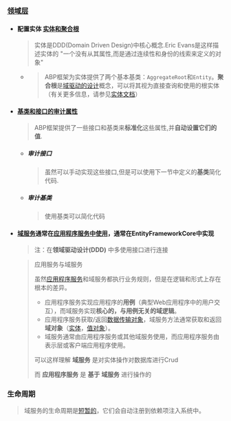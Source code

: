 ### [领域层](https://docs.abp.io/en/abp/latest/Tutorials/Part-6?UI=MVC&DB=EF)

- #### 配置实体   [实体和聚合根](https://docs.abp.io/zh-Hans/abp/latest/Entities)

  > 实体是DDD(Domain Driven Design)中核心概念.Eric Evans是这样描述实体的 "一个没有从其属性,而是通过连续性和身份的线索来定义的对象"

  - > ABP框架为实体提供了两个基本基类：`AggregateRoot`和`Entity`。**聚合根**是[域驱动的设计](https://docs.abp.io/en/abp/latest/Domain-Driven-Design)概念，可以将其视为直接查询和使用的根实体（有关更多信息，请参见[实体文档](https://docs.abp.io/en/abp/latest/Entities)）
    >
    > 

  

- #### [基类和接口的审计属性](https://docs.abp.io/zh-Hans/abp/latest/Entities#%E5%9F%BA%E7%B1%BB%E5%92%8C%E6%8E%A5%E5%8F%A3%E7%9A%84%E5%AE%A1%E8%AE%A1%E5%B1%9E%E6%80%A7)

  > ABP框架提供了一些接口和基类来**标准化**这些属性,并**自动设置它们的值**.

  - ##### 审计接口

    > 虽然可以手动实现这些接口,但是可以使用下一节中定义的**基类**简化代码.

  - #####  审计基类

    > 使用基类可以简化代码

- #### [域服务](https://docs.abp.io/en/abp/latest/Domain-Services)通常在[应用程序服务中使用](https://docs.abp.io/en/abp/latest/Application-Services)，通常在EntityFrameworkCore中实现

  > 注：在**领域驱动设计(DDD)** 中多使用接口进行连接

  >  应用服务与域服务
  >
  > 虽然[应用程序服务](https://docs.abp.io/en/abp/latest/Application-Services)和域服务都执行业务规则，但是在逻辑和形式上存在根本的差异。
  >
  > - 应用程序服务实现应用程序的**用例**（典型Web应用程序中的用户交互），而域服务实现**核心的，与用例无关的域逻辑**。
  > - 应用程序服务获取/返回[数据传输对象](https://docs.abp.io/en/abp/latest/Data-Transfer-Objects)，域服务方法通常获取和返回**域对象**（[实体](https://docs.abp.io/en/abp/latest/Entities)，[值对象](https://docs.abp.io/en/abp/latest/Value-Objects)）。
  > - 域服务通常由应用程序服务或其他域服务使用，而应用程序服务由表示层或客户端应用程序使用。
  >
  > 可以这样理解  **域服务** 是对实体操作对数据库进行Crud
  >
  > 而 **应用程序服务**  是   **基于**    **域服务** 进行操作的

### 生命周期

> 域服务的生命周期是[短暂的](https://docs.abp.io/en/abp/latest/Dependency-Injection)，它们会自动注册到依赖项注入系统中。